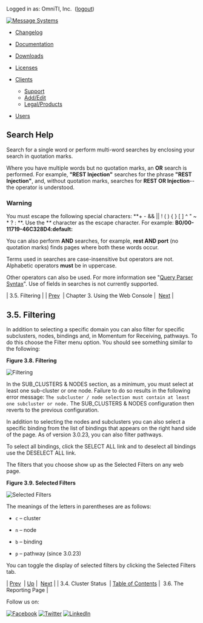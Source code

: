 Logged in as: OmniTI, Inc.  ([logout](https://support.messagesystems.com/logout.php))

[![Message Systems](https://support.messagesystems.com/images/ms-white205.png)](https://support.messagesystems.com/start.php) 

*   [Changelog](https://support.messagesystems.com/start.php?show=changelog)
*   [Documentation](https://support.messagesystems.com/docs/)
*   [Downloads](https://support.messagesystems.com/start.php)

*   [Licenses](https://support.messagesystems.com/license_summary.php)
*   <a href="">Clients</a>
    *   [Support](https://support.messagesystems.com/cs.php)
    *   [Add/Edit](https://support.messagesystems.com/edit_client.php)
    *   [Legal/Products](https://support.messagesystems.com/edit_products.php)
*   [Users](https://support.messagesystems.com/edit_customer.php)

## Search Help

Search for a single word or perform multi-word searches by enclosing your search in quotation marks.

Where you have multiple words but no quotation marks, an **OR** search is performed. For example, **"REST Injection"** searches for the phrase **"REST Injection"**, and, without quotation marks, searches for **REST OR Injection**--the operator is understood.

### Warning

You must escape the following special characters: **+ - && || ! ( ) { } [ ] ^ " ~ * ? : \**. Use the **\** character as the escape character. For example: **B0/00-11719-46C328D4\:default\:**

You can also perform **AND** searches, for example, **rest AND port** (no quotation marks) finds pages where both these words occur.

Terms used in searches are case-insensitive but operators are not. Alphabetic operators **must** be in uppercase.

Other operators can also be used. For more information see "[Query Parser Syntax](https://lucene.apache.org/core/old_versioned_docs/versions/3_0_0/queryparsersyntax.html)". Use of fields in searches is not currently supported.

| 3.5. Filtering |
| [Prev](web3.status.php)  | Chapter 3. Using the Web Console |  [Next](web3.reports.php) |

## 3.5. Filtering

In addition to selecting a specific domain you can also filter for specific subclusters, nodes, bindings and, in Momentum for Receiving, pathways. To do this choose the Filter menu option. You should see something similar to the following:

<a name="figure_console_filter"></a>

**Figure 3.8. Filtering**

![Filtering](images/web3/filter.png)

In the SUB_CLUSTERS & NODES section, as a minimum, you must select at least one sub-cluster or one node. Failure to do so results in the following error message: `The subcluster / node selection must contain at least one subcluster or node.` The SUB_CLUSTERS & NODES configuration then reverts to the previous configuration.

In addition to selecting the nodes and subclusters you can also select a specific binding from the list of bindings that appears on the right hand side of the page. As of version 3.0.23, you can also filter pathways.

To select all bindings, click the SELECT ALL link and to deselect all bindings use the DESELECT ALL link.

The filters that you choose show up as the Selected Filters on any web page.

<a name="figure_console_selected_filter"></a>

**Figure 3.9. Selected Filters**

![Selected Filters](images/web3/selected_filters.png)

The meanings of the letters in parentheses are as follows:

*   `c` – cluster

*   `n` – node

*   `b` – binding

*   `p` – pathway (since 3.0.23)

You can toggle the display of selected filters by clicking the Selected Filters tab.

| [Prev](web3.status.php)  | [Up](web3.php) |  [Next](web3.reports.php) |
| 3.4. Cluster Status  | [Table of Contents](index.php) |  3.6. The Reporting Page |

Follow us on:

[![Facebook](https://support.messagesystems.com/images/icon-facebook.png)](http://www.facebook.com/messagesystems) [![Twitter](https://support.messagesystems.com/images/icon-twitter.png)](http://twitter.com/#!/MessageSystems) [![LinkedIn](https://support.messagesystems.com/images/icon-linkedin.png)](http://www.linkedin.com/company/message-systems)